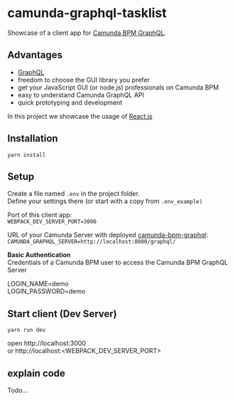 # camunda-graphql-tasklist

Showcase of a client app for [Camunda BPM GraphQL](https://github.com/camunda/camunda-bpm-graphql).

## Advantages 

- [GraphQL](graphql.org)<br> 
- freedom to choose the GUI library you prefer<br>
- get your JavaScript GUI (or node.js) professionals on Camunda BPM 
- easy to understand Camunda GraphQL API<br> 
- quick prototyping and development <br>

In this project we showcase the usage of [React.js](https://facebook.github.io/react/)
## Installation

`yarn install`

## Setup
Create a file named `.env` in the project folder. <br>
Define your settings there (or start with a copy from `.env_example)`

Port of this client app: <br> 
`WEBPACK_DEV_SERVER_PORT=3000`

URL of your Camunda Server with deployed [camunda-bpm-graphql](https://github.com/camunda/camunda-bpm-graphql): <br>
`CAMUNDA_GRAPHQL_SERVER=http://localhost:8080/graphql/`


**Basic Authentication**<br>
Credentials of a Camunda BPM user to access the Camunda BPM GraphQL Server

LOGIN_NAME=demo <br>
LOGIN_PASSWORD=demo


## Start client (Dev Server)
`yarn run dev` <br>

open http://localhost:3000 <br> 
or http://localhost:<WEBPACK_DEV_SERVER_PORT> <br>

## explain code 
Todo...